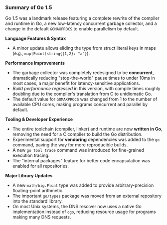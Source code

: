 ### Summary of Go 1.5

Go 1.5 was a landmark release featuring a complete rewrite of the compiler and runtime in Go, a new low-latency concurrent garbage collector, and a change in the default `GOMAXPROCS` to enable parallelism by default.

**Language Features & Syntax**
*   A minor update allows eliding the type from struct literal keys in maps (e.g., `map[Point]string{{1,2}: "a"}`).

**Performance Improvements**
*   The garbage collector was completely redesigned to be **concurrent**, dramatically reducing "stop-the-world" pause times to under 10ms in most cases, a major benefit for latency-sensitive applications.
*   *Build performance regressed* in this version, with compile times roughly doubling due to the compiler's translation from C to unidiomatic Go.
*   The default value for `GOMAXPROCS` was changed from 1 to the number of available CPU cores, making programs concurrent and parallel by default.

**Tooling & Developer Experience**
*   The entire toolchain (compiler, linker) and runtime are now **written in Go**, removing the need for a C compiler to build the Go distribution.
*   Experimental support for **vendoring** dependencies was added to the `go` command, paving the way for more reproducible builds.
*   A new `go tool trace` command was introduced for fine-grained execution tracing.
*   The "internal packages" feature for better code encapsulation was enabled for all repositories.

**Major Library Updates**
*   A new `math/big.Float` type was added to provide arbitrary-precision floating-point arithmetic.
*   The important `go/types` package was moved from an external repository into the standard library.
*   On most Unix systems, the DNS resolver now uses a native Go implementation instead of `cgo`, reducing resource usage for programs making many DNS requests.